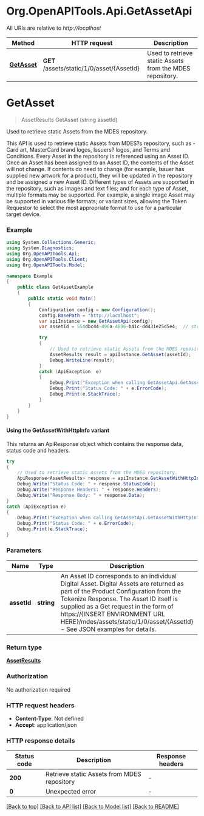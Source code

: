 # Org.OpenAPITools.Api.GetAssetApi

All URIs are relative to *http://localhost*

| Method | HTTP request | Description |
|--------|--------------|-------------|
| [**GetAsset**](GetAssetApi.md#getasset) | **GET** /assets/static/1/0/asset/{AssetId} | Used to retrieve static Assets from the MDES repository. |

<a id="getasset"></a>
# **GetAsset**
> AssetResults GetAsset (string assetId)

Used to retrieve static Assets from the MDES repository.

This API is used to retrieve static Assets from MDES?s repository, such as - Card art, MasterCard brand logos, Issuers? logos, and Terms and Conditions. Every Asset in the repository is referenced using an Asset ID. Once an Asset has been assigned to an Asset ID, the contents of the Asset will not change. If contents do need to change (for example, Issuer has supplied new artwork for a product), they will be updated in the repository and be assigned a new Asset ID.  Different types of Assets are supported in the repository, such as images and text files; and for each type of Asset, multiple formats may be supported. For example, a single image Asset may be supported in various file formats; or variant sizes, allowing the Token Requestor to select the most appropriate format to use for a particular target device. 

### Example
```csharp
using System.Collections.Generic;
using System.Diagnostics;
using Org.OpenAPITools.Api;
using Org.OpenAPITools.Client;
using Org.OpenAPITools.Model;

namespace Example
{
    public class GetAssetExample
    {
        public static void Main()
        {
            Configuration config = new Configuration();
            config.BasePath = "http://localhost";
            var apiInstance = new GetAssetApi(config);
            var assetId = 554dbc44-496a-4896-b41c-dd431e25d5e4;  // string | An Asset ID corresponds to an individual Digital Asset. Digital Assets are returned as part of the Product Configuration from the Tokenize Response. The Asset ID itself is supplied as a Get request in the form of https://{INSERT ENVIRONMENT URL HERE}/mdes/assets/static/1/0/asset/{AssetId} - See JSON examples for details. 

            try
            {
                // Used to retrieve static Assets from the MDES repository.
                AssetResults result = apiInstance.GetAsset(assetId);
                Debug.WriteLine(result);
            }
            catch (ApiException  e)
            {
                Debug.Print("Exception when calling GetAssetApi.GetAsset: " + e.Message);
                Debug.Print("Status Code: " + e.ErrorCode);
                Debug.Print(e.StackTrace);
            }
        }
    }
}
```

#### Using the GetAssetWithHttpInfo variant
This returns an ApiResponse object which contains the response data, status code and headers.

```csharp
try
{
    // Used to retrieve static Assets from the MDES repository.
    ApiResponse<AssetResults> response = apiInstance.GetAssetWithHttpInfo(assetId);
    Debug.Write("Status Code: " + response.StatusCode);
    Debug.Write("Response Headers: " + response.Headers);
    Debug.Write("Response Body: " + response.Data);
}
catch (ApiException e)
{
    Debug.Print("Exception when calling GetAssetApi.GetAssetWithHttpInfo: " + e.Message);
    Debug.Print("Status Code: " + e.ErrorCode);
    Debug.Print(e.StackTrace);
}
```

### Parameters

| Name | Type | Description | Notes |
|------|------|-------------|-------|
| **assetId** | **string** | An Asset ID corresponds to an individual Digital Asset. Digital Assets are returned as part of the Product Configuration from the Tokenize Response. The Asset ID itself is supplied as a Get request in the form of https://{INSERT ENVIRONMENT URL HERE}/mdes/assets/static/1/0/asset/{AssetId} - See JSON examples for details.  |  |

### Return type

[**AssetResults**](AssetResults.md)

### Authorization

No authorization required

### HTTP request headers

 - **Content-Type**: Not defined
 - **Accept**: application/json


### HTTP response details
| Status code | Description | Response headers |
|-------------|-------------|------------------|
| **200** | Retrieve static Assets from MDES repository |  -  |
| **0** | Unexpected error |  -  |

[[Back to top]](#) [[Back to API list]](../README.md#documentation-for-api-endpoints) [[Back to Model list]](../README.md#documentation-for-models) [[Back to README]](../README.md)

